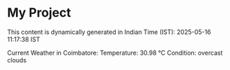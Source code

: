 # My Project

This content is dynamically generated in Indian Time (IST): 2025-05-16 11:17:38 IST


Current Weather in Coimbatore:
Temperature: 30.98 °C
Condition: overcast clouds
